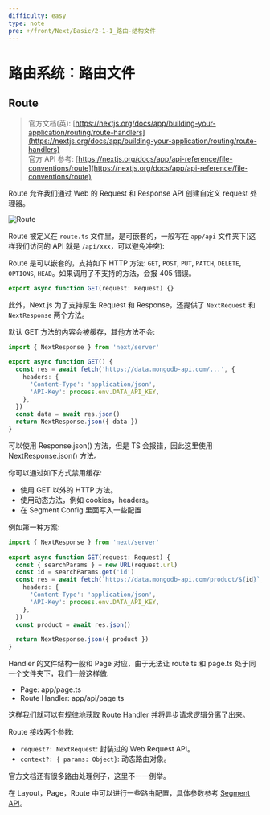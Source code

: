 ```yaml
---
difficulty: easy
type: note
pre: +/front/Next/Basic/2-1-1_路由-结构文件
---
```


# 路由系统：路由文件

## Route

> 官方文档(英): [https://nextjs.org/docs/app/building-your-application/routing/route-handlers](https://nextjs.org/docs/app/building-your-application/routing/route-handlers) \
> 官方 API 参考: [https://nextjs.org/docs/app/api-reference/file-conventions/route](https://nextjs.org/docs/app/api-reference/file-conventions/route)

Route 允许我们通过 Web 的 Request 和 Response API 创建自定义 request 处理器。

![Route](https://nextjs.org/_next/image?url=%2Fdocs%2Fdark%2Froute-special-file.png&w=3840&q=75&dpl=dpl_5PwFtC7dn1cJkeJ8CTR2vPDLubXw)

Route 被定义在 `route.ts` 文件里，是可嵌套的，一般写在 `app/api` 文件夹下(这样我们访问的 API 就是 `/api/xxx`，可以避免冲突):

Route 是可以嵌套的，支持如下 HTTP 方法: `GET`, `POST`, `PUT`, `PATCH`, `DELETE`, `OPTIONS`, `HEAD`。如果调用了不支持的方法，会报 405 错误。

```ts
export async function GET(request: Request) {}
```

此外，Next.js 为了支持原生 Request 和 Response，还提供了 `NextRequest` 和 `NextResponse` 两个方法。

默认 GET 方法的内容会被缓存，其他方法不会:

```ts
import { NextResponse } from 'next/server'

export async function GET() {
  const res = await fetch('https://data.mongodb-api.com/...', {
    headers: {
      'Content-Type': 'application/json',
      'API-Key': process.env.DATA_API_KEY,
    },
  })
  const data = await res.json()
  return NextResponse.json({ data })
}
```

<p class="tip">可以使用 Response.json() 方法，但是 TS 会报错，因此这里使用 NextResponse.json() 方法。</p>

你可以通过如下方式禁用缓存:
- 使用 GET 以外的 HTTP 方法。
- 使用动态方法，例如 cookies，headers。
- 在 Segment Config 里面写入一些配置

例如第一种方案:

```ts
import { NextResponse } from 'next/server'
 
export async function GET(request: Request) {
  const { searchParams } = new URL(request.url)
  const id = searchParams.get('id')
  const res = await fetch(`https://data.mongodb-api.com/product/${id}`, {
    headers: {
      'Content-Type': 'application/json',
      'API-Key': process.env.DATA_API_KEY,
    },
  })
  const product = await res.json()
 
  return NextResponse.json({ product })
}
```

Handler 的文件结构一般和 Page 对应，由于无法让 route.ts 和 page.ts 处于同一个文件夹下，我们一般这样做:
- Page: app/page.ts
- Route Handler: app/api/page.ts

这样我们就可以有规律地获取 Route Handler 并将异步请求逻辑分离了出来。

Route 接收两个参数:
- `request?: NextRequest`: 封装过的 Web Request API。
- `context?: { params: Object}`: 动态路由对象。

<p class="tip">官方文档还有很多路由处理例子，这里不一一例举。</p>

在 Layout，Page，Route 中可以进行一些路由配置，具体参数参考 [Segment API](https://nextjs.org/docs/app/api-reference/file-conventions/route-segment-config)。
